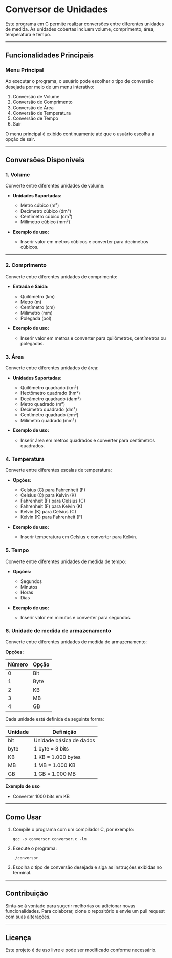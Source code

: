 # Conversor de Unidades

Este programa em C permite realizar conversões entre diferentes unidades de medida. As unidades cobertas incluem volume, comprimento, área, temperatura e tempo.

---

## Funcionalidades Principais

### Menu Principal
Ao executar o programa, o usuário pode escolher o tipo de conversão desejada por meio de um menu interativo:

1. Conversão de Volume
2. Conversão de Comprimento
3. Conversão de Área
4. Conversão de Temperatura
5. Conversão de Tempo
11. Sair

O menu principal é exibido continuamente até que o usuário escolha a opção de sair.

---

## Conversões Disponíveis

### 1. Volume
Converte entre diferentes unidades de volume:

- **Unidades Suportadas:**
  - Metro cúbico (m³)
  - Decímetro cúbico (dm³)
  - Centímetro cúbico (cm³)
  - Milímetro cúbico (mm³)

- **Exemplo de uso:**
  - Inserir valor em metros cúbicos e converter para decímetros cúbicos.

---
### 2. Comprimento
Converte entre diferentes unidades de comprimento:

- **Entrada e Saída:**
  - Quilômetro (km)
  - Metro (m)
  - Centímetro (cm)
  - Milímetro (mm)
  - Polegada (pol)

- **Exemplo de uso:**
  - Inserir valor em metros e converter para quilômetros, centímetros ou polegadas.

### 3. Área
Converte entre diferentes unidades de área:

- **Unidades Suportadas:**
  - Quilômetro quadrado (km²)
  - Hectômetro quadrado (hm²)
  - Decâmetro quadrado (dam²)
  - Metro quadrado (m²)
  - Decímetro quadrado (dm²)
  - Centímetro quadrado (cm²)
  - Milímetro quadrado (mm²)

- **Exemplo de uso:**
  - Inserir área em metros quadrados e converter para centímetros quadrados.

### 4. Temperatura
Converte entre diferentes escalas de temperatura:

- **Opções:**
  - Celsius (C) para Fahrenheit (F)
  - Celsius (C) para Kelvin (K)
  - Fahrenheit (F) para Celsius (C)
  - Fahrenheit (F) para Kelvin (K)
  - Kelvin (K) para Celsius (C)
  - Kelvin (K) para Fahrenheit (F)

- **Exemplo de uso:**
  - Inserir temperatura em Celsius e converter para Kelvin.

### 5. Tempo
Converte entre diferentes unidades de medida de tempo:

- **Opções:**
  - Segundos
  - Minutos
  - Horas
  - Dias

- **Exemplo de uso:**
  - Inserir valor em minutos e converter para segundos.

### 6. Unidade de medida de armazenamento
Converte entre diferentes unidades de medida de armazenamento:

**Opções:**

| Número | Opção |
|--------|-------|
| 0      | Bit   |
| 1      | Byte  |
| 2      | KB    |
| 3      | MB    |
| 4      | GB    |

Cada unidade está definida da seguinte forma:

| Unidade | Definição           |
|---------|---------------------|
| bit     | Unidade básica de dados |
| byte    | 1 byte = 8 bits     |
| KB      | 1 KB = 1.000 bytes  |
| MB      | 1 MB = 1.000 KB     |
| GB      | 1 GB = 1.000 MB     |


**Exemplo de uso**
  - Converter 1000 bits em KB

---

## Como Usar
1. Compile o programa com um compilador C, por exemplo:
   ```
   gcc -o conversor conversor.c -lm
   ```
2. Execute o programa:
   ```
   ./conversor
   ```
3. Escolha o tipo de conversão desejada e siga as instruções exibidas no terminal.

---

## Contribuição
Sinta-se à vontade para sugerir melhorias ou adicionar novas funcionalidades. Para colaborar, clone o repositório e envie um pull request com suas alterações.

---

## Licença
Este projeto é de uso livre e pode ser modificado conforme necessário.

